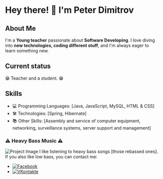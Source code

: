 # Hey there! 👋 I'm Peter Dimitrov

## About Me
I'm a **Young teacher** passionate about **Software Developing**. I love diving into **new technologies, coding different stuff**, and I'm always eager to learn something new.

## Current status
:grin: Teacher and a student. :grin:

## Skills
- 💻 Programming Languages: [Java, JavaScript, MySQL, HTML & CSS]
- 🛠️ Technologies: [Spring, Hibernate]
- 📚 Other Skills: [Assembly and service of computer equipment, networking, surveillance systems, server support and management]

### ⚠ Heavy Bass Music ⚠
![Project Image]([https://i.ibb.co/HP8D9KK/testbaskasamen.png](https://i.ibb.co/C1LZP6Y/testbaskasamen.png))  
I like listening to heavy bass songs [those rebassed ones].  
If you also like low bass, you can contact me:
- [![Facebook](https://img.shields.io/badge/Facebook-Profile-blue?style=flat-square&logo=facebook&logoColor=white)](https://www.facebook.com/profile.php?id=100026242775661)
- [![VKontakte](https://img.shields.io/badge/VKontakte-Profile-blue?style=flat-square&logo=vk&logoColor=white)](https://vk.com/id817756413)
<!--
**prdimitrov/prdimitrov** is a ✨ _special_ ✨ repository because its `README.md` (this file) appears on your GitHub profile.

Here are some ideas to get you started:

- 🔭 I’m currently working on ...
- 🌱 I’m currently learning ...
- 👯 I’m looking to collaborate on ...
- 🤔 I’m looking for help with ...
- 💬 Ask me about ...
- 📫 How to reach me: ...
- 😄 Pronouns: ...
- ⚡ Fun fact: ...
-->
